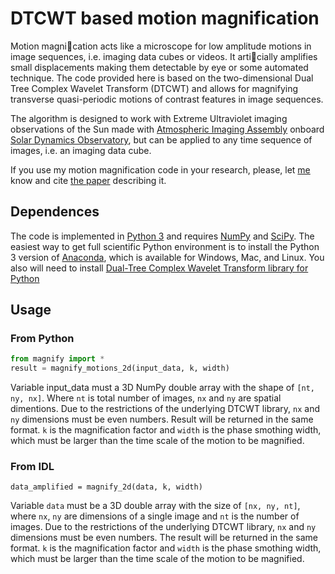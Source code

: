 
# DTCWT based motion magnification
Motion magnication acts like a microscope for low amplitude motions in image sequences, i.e. imaging data cubes or videos. It articially amplifies small displacements making them detectable by eye or some automated technique. The code provided here  is based on the two-dimensional Dual Tree Complex Wavelet Transform (DTCWT) and  allows for magnifying transverse quasi-periodic motions of contrast features in image sequences. 

The algorithm is designed to work with Extreme Ultraviolet imaging observations of the Sun made with [Atmospheric Imaging Assembly](http://aia.lmsal.com) onboard [Solar Dynamics Observatory](http://sdo.gsfc.nasa.gov), but can be applied to any time sequence of images, i.e. an imaging data cube.

If you use my motion magnification code in your research, please, let [me](mailto:sergey.istp@gmail.com) know and cite [the paper](http://adsabs.harvard.edu/doi/10.1007/s11207-016-1013-z) describing it.

## Dependences
The  code is implemented in [Python 3](https://www.python.org) and requires [NumPy](http://www.numpy.org) and  [SciPy](http://scipy.org). The easiest way to get full scientific Python environment is to install the Python  3 version of [Anaconda](https://www.continuum.io/downloads), which is available for Windows, Mac, and Linux. 
You also will need to install [Dual-Tree Complex Wavelet Transform library for Python](https://github.com/rjw57/dtcwt)

## Usage
### From Python
```python
from magnify import *
result = magnify_motions_2d(input_data, k, width)
```
Variable input_data must a 3D NumPy double array with the shape of `[nt, ny, nx]`. Where `nt`  is total number of images, `nx` and `ny` are spatial dimentions. Due to the restrictions of the underlying DTCWT library,  `nx` and `ny` dimensions must be even numbers. Result will be returned in the same format. `k` is the magnification factor and `width` is the phase smothing width, which must be larger than the time scale of the motion to be magnified. 

 
### From IDL
```idl
data_amplified = magnify_2d(data, k, width)
```
Variable `data` must be a 3D double array with the size of `[nx, ny, nt]`,  where `nx`,  `ny`  are dimensions of a single image and `nt` is the number of images. Due to the restrictions of the underlying DTCWT library,  `nx` and `ny` dimensions must be even numbers. The result will be returned in the same format. `k` is the magnification factor and `width` is the phase smothing width, which must be larger than the time scale of the motion to be magnified. 
